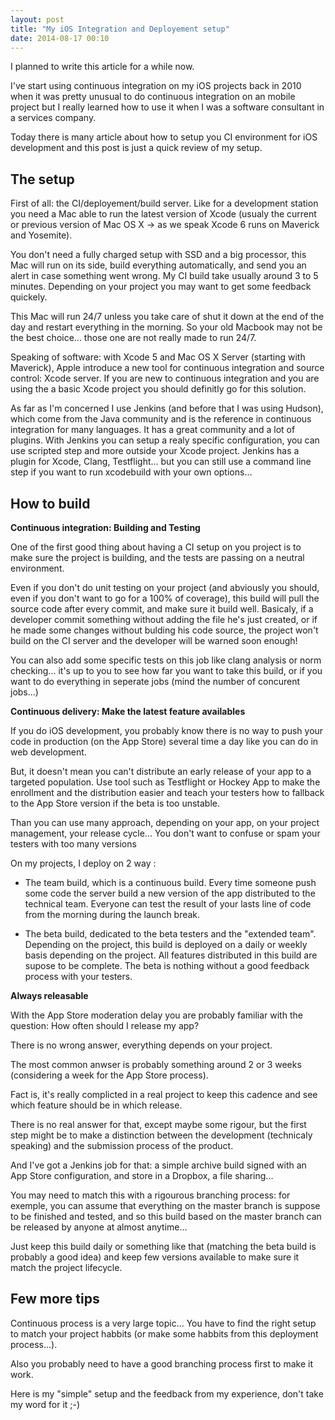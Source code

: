 ```yaml
---
layout: post
title: "My iOS Integration and Deployement setup"
date: 2014-08-17 00:10
---
```


I planned to write this article for a while now.

I've start using continuous integration on my iOS projects back in 2010 when it was pretty unusual to do continuous integration on an mobile project but I really learned how to use it when I was a software consultant in a services company. 

Today there is many article about how to setup you CI environment for iOS development and this post is just a quick review of my setup.

## The setup

First of all: the CI/deployement/build server. Like for a development station you need a Mac able to run the latest version of Xcode (usualy the current or previous version of Mac OS X -> as we speak Xcode 6 runs on Maverick and Yosemite).

You don't need a fully charged setup with SSD and a big processor, this Mac will run on its side, build everything automatically, and send you an alert in case something went wrong. My CI build take usually around 3 to 5 minutes. Depending on your project you may want to get some feedback quickely.

This Mac will run 24/7 unless you take care of shut it down at the end of the day and restart everything in the morning. So your old Macbook may not be the best choice... those one are not really made to run 24/7.


Speaking of software: with Xcode 5 and Mac OS X Server (starting with Maverick), Apple introduce a new tool for continuous integration and source control: Xcode server.
If you are new to continuous integration and you are using the a basic Xcode project you should definitly go for this solution.


As far as I'm concerned I use Jenkins (and before that I was using Hudson), which come from the Java community and is the reference in continuous integration for many languages. It has a great community and a lot of plugins. 
With Jenkins you can setup a realy specific configuration, you can use scripted step and more outside your Xcode project.
Jenkins has a plugin for Xcode, Clang, Testflight... but you can still use a command line step if you want to run xcodebuild with your own options...


## How to build

**Continuous integration: Building and Testing**

One of the first good thing about having a CI setup on you project is to make sure the project is building, and the tests are passing on a neutral environment.


Even if you don't do unit testing on your project (and abviously you should, even if you don't want to go for a 100% of coverage), this build will pull the source code after every commit, and make sure it build well. Basicaly, if a developer commit something without adding the file he's just created, or if he made some changes without bulding his code source, the project won't build on the CI server and the developer will be warned soon enough!


You can also add some specific tests on this job like clang analysis or norm checking... it's up to you to see how far you want to take this build, or if you want to do everything in seperate jobs (mind the number of concurent jobs...)


**Continuous delivery: Make the latest feature availables**


If you do iOS development, you probably know there is no way to push your code in production (on the App Store) several time a day like you can do in web development.

But, it doesn't mean you can't distribute an early release of your app to a targeted population. Use tool such as Testflight or Hockey App to make the enrollment and the distribution easier and teach your testers how to fallback to the App Store version if the beta is too unstable.


Than you can use many approach, depending on your app, on your project management, your release cycle... You don't want to confuse or spam your testers with too many versions


On my projects, I deploy on 2 way :

- The team build, which is a continuous build. Every time someone push some code the server build a new version of the app distributed to the technical team. Everyone can test the result of your lasts line of code from the morning during the launch break.
	
- The beta build, dedicated to the beta testers and the "extended team". Depending on the project, this build is deployed on a daily or weekly basis depending on the project. All features distributed in this build are supose to be complete. The beta is nothing without a good feedback process with your testers.


**Always releasable**


With the App Store moderation delay you are probably familiar with the question: How often should I release my app?

There is no wrong answer, everything depends on your project.

The most common anwser is probably something around 2 or 3 weeks (considering a week for the App Store process).


Fact is, it's really complicted in a real project to keep this cadence and see which feature should be in which release.


There is no real answer for that, except maybe some rigour, but the first step might be to make a distinction between the development (technicaly speaking) and the submission process of the product.

And I've got a Jenkins job for that: a simple archive build signed with an App Store configuration, and store in a Dropbox, a file sharing...


You may need to match this with a rigourous branching process: for exemple, you can assume that everything on the master branch is suppose to be finished and tested, and so this build based on the master branch can be released by anyone at almost anytime...


Just keep this build daily or something like that (matching the beta build is probably a good idea) and keep few versions available to make sure it match the project lifecycle.


## Few more tips


Continuous process is a very large topic... You have to find the right setup to match your project habbits (or make some habbits from this deployment process...).

Also you probably need to have a good branching process first to make it work.


Here is my "simple" setup and the feedback from my experience, don't take my word for it ;-)